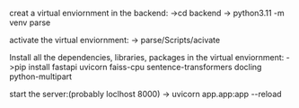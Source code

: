 creat a virtual enviornment in the backend:
->cd backend
-> python3.11 -m venv parse

activate the virtual enviornment:
-> parse/Scripts/acivate

Install all the dependencies, libraries, packages in the virtual enviornment:
->pip install fastapi uvicorn faiss-cpu sentence-transformers docling python-multipart

start the server:(probably loclhost 8000)
-> uvicorn app.app:app --reload
